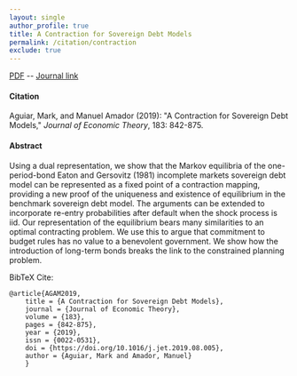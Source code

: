 ```yaml
---
layout: single 
author_profile: true 
title: A Contraction for Sovereign Debt Models 
permalink: /citation/contraction
exclude: true
---
```


[PDF](https://markaguiar.github.io/files/contraction.pdf) -- [Journal link](https://www.sciencedirect.com/science/article/pii/S0022053119300857)
#### Citation

Aguiar, Mark, and Manuel Amador (2019): "A Contraction for Sovereign Debt Models," *Journal of Economic Theory*, 183: 842-875.

#### Abstract

Using a dual representation, we show that the Markov equilibria of the one-period-bond Eaton and Gersovitz (1981) incomplete markets sovereign debt model can be represented as a fixed point of a contraction mapping, providing a new proof of the uniqueness and existence of equilibrium in the benchmark sovereign debt model. The arguments can be extended to incorporate re-entry probabilities after default when the shock process is iid. Our representation of the equilibrium bears many similarities to an optimal contracting problem. We use this to argue that commitment to budget rules has no value to a benevolent government. We show how the introduction of long-term bonds breaks the link to the constrained planning problem.

BibTeX Cite:

	@article{AGAM2019,
		title = {A Contraction for Sovereign Debt Models},
		journal = {Journal of Economic Theory},
		volume = {183},
		pages = {842-875},
		year = {2019},
		issn = {0022-0531},
		doi = {https://doi.org/10.1016/j.jet.2019.08.005},
		author = {Aguiar, Mark and Amador, Manuel}
		}